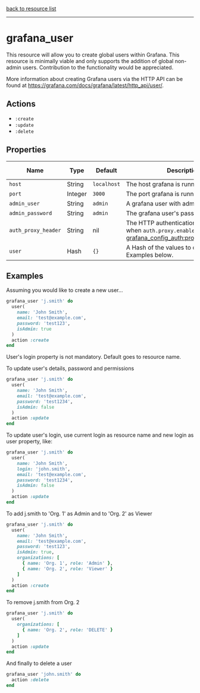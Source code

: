 [back to resource list](https://github.com/sous-chefs/grafana#resources)

---

# grafana_user

This resource will allow you to create global users within Grafana. This resource is minimally viable and only supports the addition of global non-admin users. Contribution to the functionality would be appreciated.

More information about creating Grafana users via the HTTP API can be found at <https://grafana.com/docs/grafana/latest/http_api/user/>.

## Actions

- `:create`
- `:update`
- `:delete`

## Properties

| Name                  | Type        |  Default      | Description                                               | Allowed Values
| --------------------- | ----------- | ------------- | --------------------------------------------------------- | --------------- |
| `host`                | String      | `localhost`   | The host grafana is running on|
| `port`                | Integer     | `3000`        | The port grafana is running on|
| `admin_user`          | String      | `admin`       | A grafana user with admin privileges|
| `admin_password`      | String      | `admin`       | The grafana user's password|
| `auth_proxy_header`   | String      | nil           | The HTTP authentication header used when `auth.proxy.enabled=true`. See [grafana_config_auth:proxy_header_name](grafana_config_auth.md)|
| `user`                | Hash        | `{}`          | A Hash of the values to create the user. Examples below.|

## Examples

Assuming you would like to create a new user...

```ruby
grafana_user 'j.smith' do
  user(
    name: 'John Smith',
    email: 'test@example.com',
    password: 'test123',
    isAdmin: true
  )
  action :create
end
```

User's login property is not mandatory. Default goes to resource name.

To update user's details, password and permissions

```ruby
grafana_user 'j.smith' do
  user(
    name: 'John Smith',
    email: 'test@example.com',
    password: 'test1234',
    isAdmin: false
  )
  action :update
end
```

To update user's login, use current login as resource name and new login as user property, like:

```ruby
grafana_user 'j.smith' do
  user(
    name: 'John Smith',
    login: 'john.smith',
    email: 'test@example.com',
    password: 'test1234',
    isAdmin: false
  )
  action :update
end
```

To add j.smith to 'Org. 1' as Admin and to 'Org. 2' as Viewer

```ruby
grafana_user 'j.smith' do
  user(
    name: 'John Smith',
    email: 'test@example.com',
    password: 'test123',
    isAdmin: true,
    organizations: [
      { name: 'Org. 1', role: 'Admin' },
      { name: 'Org. 2', role: 'Viewer' }
    ]
  )
  action :create
end
```

To remove j.smith from Org. 2

```ruby
grafana_user 'j.smith' do
  user(
    organizations: [
      { name: 'Org. 2', role: 'DELETE' }
    ]
  )
  action :update
end
```

And finally to delete a user

```ruby
grafana_user 'john.smith' do
  action :delete
end
```
